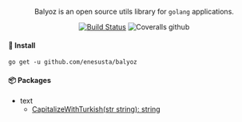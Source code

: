 
<div align="center">

Balyoz is an open source utils library for `golang` applications.

[![Build Status](https://img.shields.io/travis/73VW/TechnicalReport.svg?style=for-the-badge&label=build)](https://travis-ci.com/enesusta/balyoz)
![Coveralls github](https://img.shields.io/coveralls/github/enesusta/balyoz?style=for-the-badge)

</div>


#### 🕺 Install

```
go get -u github.com/enesusta/balyoz
```

#### 📦 Packages

- text
  - [CapitalizeWithTurkish(str string): string](docs/text/capitalize-with-turkish.md)

